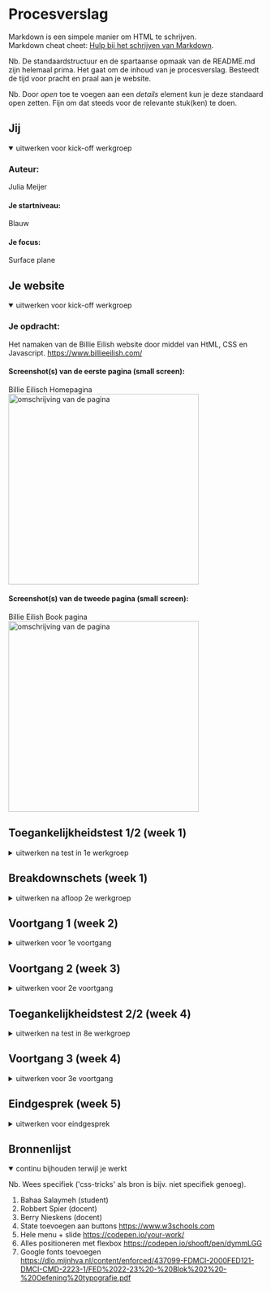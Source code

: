 # Procesverslag
Markdown is een simpele manier om HTML te schrijven.  
Markdown cheat cheet: [Hulp bij het schrijven van Markdown](https://github.com/adam-p/markdown-here/wiki/Markdown-Cheatsheet).

Nb. De standaardstructuur en de spartaanse opmaak van de README.md zijn helemaal prima. Het gaat om de inhoud van je procesverslag. Besteedt de tijd voor pracht en praal aan je website.

Nb. Door *open* toe te voegen aan een *details* element kun je deze standaard open zetten. Fijn om dat steeds voor de relevante stuk(ken) te doen.





## Jij

<details open>
  <summary>uitwerken voor kick-off werkgroep</summary>

  ### Auteur:
  Julia Meijer

  #### Je startniveau:
  Blauw

  #### Je focus:
  Surface plane
 
</details>





## Je website

<details open>
  <summary>uitwerken voor kick-off werkgroep</summary>

  ### Je opdracht:
  Het namaken van de Billie Eilish website door middel van HtML, CSS en Javascript. 
  https://www.billieeilish.com/ 

  #### Screenshot(s) van de eerste pagina (small screen): 
  Billie Eilisch Homepagina
  <img src="readme-images/breakdownschets_1.png" width="375px" alt="omschrijving van de pagina">

  #### Screenshot(s) van de tweede pagina (small screen):
  Billie Eilish Book pagina
  <img src="readme-images/breakdownschets_2.png" width="375px" alt="omschrijving van de pagina">

</details>



## Toegankelijkheidstest 1/2 (week 1)

<details>
  <summary>uitwerken na test in 1e werkgroep</summary>

  ### Bevindingen
  Lijst met bevindingen die naar voren kwam:

  #### Screenreader
  Wanneer ik probeer te navigeren door de Billie Eilish website met de screenreader, begint de screenreader met lezen van het allereerste 
  element in de linker bovenhoek. Als ik op tab klik om naar het volgende element te gaan, dan werkt dit niet heel goed en gaat de 
  screenreader verder met voorlezen op volgorde. 
  
  De Billie Eilish website is dus niet heel toegankelijk, aangezien voor veel mensen de eerste linkse elementen van de pagina 
  helemaal niet relevant zijn maar ze wel moeten wachten totdat de screenreader bij het gewenste element is. 

  #### Muis en Toetsenbord 
  De muis verandert van vorm wanneer je over bijvoorbeeld een afbeelding of knop gaat. Dit geeft aan dat het een klikbaar object is. Als je met de muis over het menu gaat, dan verandert deze van kleur en laat dus zien dat de muis is geland op dat menu item, dit is heel goed voor de toegankelijkheid

  Als je probeert te tabben zonder de screenreader aan, dan gaat hij elk individueel element af (echt elke zin etc). Dus het lijkt 
  alsof de tab op een gegeven moment niks meer doet, maar dan is hij bezig met langs de zinnen te gaan. Het is dus mogelijk om zonder 
  de scrollen door de pagina te komen. Dus is goed voor de toegankelijkheid, aangezien sommige mensen misschien niet in staat zijn
  om de scrollbeweging te maken.  
  Met de spatie gaat het beweging door de pagina een stuk gemakkelijker, nu spring je door de pagina heen zonder op de elementen op de
  website te letten. 

  
  #### Motoriek (shocks, elastiekjes)
  We hebben in de eerste week niet een toegankelijkheidstest gedaan met de motoriek. 

  #### Visueel (brillen, contrast, kleurenblind, dark/light). 
  We hebben in de eerste week niet met de brillen, contrast of kleurenbindheid getest. Wel heb ik uitgetest of er een dark/light mode
  op deze site is toegepast, maar dit is niet het geval. 
  Hier zou ik eventueel mij op kunnen focussen, omdat dit veel toevoegd aan de toegankelijkheid van de site.


</details>



## Breakdownschets (week 1)

<details>
  <summary>uitwerken na afloop 2e werkgroep</summary>

  ### de hele pagina: 
  <img src="readme-images/breakdownschets_1.png" width="375px" alt="breakdown van de hele pagina">

  ### dynamisch deel (bijv menu): 
  <img src="readme-images/breakdownschets_dynamish.png" width="375px" alt="breakdown van een dynamisch deel">

</details>






## Voortgang 1 (week 2)

<details>
  <summary>uitwerken voor 1e voortgang</summary>

  ### Stand van zaken
  hier dit ging goed & dit was lastig (neem ook screenshots op van delen van je website en code)


  ### Agenda voor meeting
  samen met je groepje opstellen

  | Sashsa         | Sterre             | Julia Meijer    
  | ---            | ---                | ---         
  | dit bespreken  | en dit             | Waarom lukt het niet om mijn menu animatie te maken?   
  | en dat ook nog | dit als er tijd is | Hoe moet ik een lyrics video van Billie Eilish toevoegen? 
  | ...            | ...                |          


  ### Verslag van meeting
  hier na afloop snel de uitkomsten van de meeting vastleggen

  - Kelly Mae heeft een website doorgestuurd waardoor het wel lukt om een Billie Eilish video toe te voegen. 
    -> Youtube video's van artiestsen mogen blijkbaar niet zomaar op andere sites gebruikt worden. 

</details>





## Voortgang 2 (week 3)

<details>
  <summary>uitwerken voor 2e voortgang</summary>

  ### Stand van zaken
  Bij deze feedback les heeft iedereen zijn website op het grote scherm laten zien en gaf de docent feedback. Hierbij heb ik vooral vragen gesteld
  over dingen die nog niet helemaal lukten, zoals het menu naar links laten sliden.
  Ook hebben we hierbij vastgesteld welke dingen ik van de surfaceplane uit ga werken; 
  - Menu tab baar maken (slide van rechts naar links)
  - Dark Mode
  - Button Hover
  - Fixed Header
  - Toegankelijkheid+ ( in het menu aangeven waar de gebruiker zich bevind op de pagina )


  ### Verslag van meeting
  Ik vond het heel nuttig om met de docent naar mijn werk te kijken en hierbij feedback te krijgen. Hierdoor had ik weer op een rijtje wat er nog moet gebeuren
  en hoe ik dit uit zou gaan moeten werken. 


</details>





## Toegankelijkheidstest 2/2 (week 4)

<details>
  <summary>uitwerken na test in 8e werkgroep</summary>

  ### Bevindingen
  Lijst met je bevindingen die in de test naar voren kwamen (geef ook aan wat er verbeterd is):

  #### Screenreader
  Door met een tweede keer door de pagina te gaan met de screenreader kwam ik erachter dat het niet gemakkelijk is voor een screenreader-gebruiker 
  om een video te bekijken. De screenreader ging als eerst alle elementen om de video heen lezen zoals; de titel, ondertitel en zelf het youtube logo werd
  voorgelezen. Dit is niet heel toegankelijk, aangezien de gebruiker hoogstwaarschijnlijk niet geinteresseerd hierin is en gewoon de video wilt bekijken. 

  Dit kan opgelost worden door de gebruiker de mogelijkheid te geven om sneller door de kopjes heen te tabben en niet verplicht te worden om alle tekst aan te horen. 

  #### Muis en Toetsenbord 
  Ik heb niet meer bevindingen gedaan door een tweede keer door de pagina te gaan.


  #### Motoriek (shocks, elastiekjes)
  Tijdens de test hebben we een toegankelijkheidstest met shocks, elastikjes en ballonnen gedaan. 
  De shocks zijn voor mensen met bijvoorbeeld een ziekte zoals Parinson die hun spieren niet zo kunnen bewegen zoals zij willen. Door deze test kwamen we erachter of het mogelijk is voor iemand met zo'n soort ziekte om door de pagina te navigeren. Naar mijn ervaring ging het navigeren best goed, het gaat natuurlijk wel iets minder gemakkelijk dan voorheen maar over het algemeen lukte het. Nu denk ik wel dat ik een lage stand had aangezet en als je een echte ziekte hebt die je spieren beinvloedt, dat het misschien lastiger wordt. 


  <img src="readme-images/Elastiekjes.JPG" width="375px" alt="Foto van hoe mijn handen waren vastgemaakt tijdens de test">

  De elastiekjes zijn voor mensen met een fysieke handicap, de elastiekjes op de foto zijn voor mensen waarbij 2 vinger aan elkaar gegroeid zijn. Vanuit mijn ervaring met de test is het voor een fysiek gehandicapt persoon (tot zekere hoogte) mogelijk om deze site te gebruiken. 

  
  De ballonnen zijn voor gebruikers met een concentratie probleem. Ik kwam er tijdens de tests achter dat ik persoonlijk niet afgeleid werd door de ballonnen, en ik de site zoals gewoonlijk kon door
  navigeren. Dit komt denk ik mede doordat de site niet heel moeilijk te navigeren is, en hiervoor dus ook niet volle concentratie nodig is. 

  Mijn uiteindelijke conclusie uit deze test is; het is mogelijk voor iemand met een handicap om deze site te gebruiken, als de handicap erger wordt kan het wat lastiger worden. 


  #### Visueel (brillen, contrast, kleurenblind, dark/light). 
  <img src="readme-images/Brillen.JPG" width="375px" alt="Foto van hoe de brillen eruit zagen tijdens de test">

  Tijdens deze test was het de bedoeling om de site te gebruiken met een visuele aandoening. Ik heb alle brillen met de verschillende ziektes uitgeprobeerd. De site van Billie Eilish is wat eenkleurig, dus dit was een klein obstakel tijdens het doen van deze tests. Maar over het algmeen zou ik zeggen dat het zeker mogelijk en toegankelijk is om deze site te gebruiken voor iemnand met een visuele aandoening. 
</details>





## Voortgang 3 (week 4)

<details>
  <summary>uitwerken voor 3e voortgang</summary>

  ### Stand van zaken
  Tijdens deze voortgang hebben we de site op het grote scherm laten zien voor de docent. Hier kregen we feedback op de tot nu toe gemaakte site. 

  Mijn feedback was vooral dat ik de elementen die er nog niet waren af moest maken voor de deadline. Voor de rest lijkt de site op de originele Billie Eilish site. 
  Ook kon ik nog vragen stellen over dingen die ik lastig vond en niet helemaal lukte zoals; de tekst over de hele pagina centreren. 


  ### Verslag van meeting
  Het was erg nuttig om mijn eindproduct nog een keer voor te leggen aan de docent en hier feedback op te krijgen. Op deze manier weet je gelijk of je de goede kant op gaat en wat er nog gedaan moet worden. 


</details>





## Eindgesprek (week 5)

<details>
  <summary>uitwerken voor eindgesprek</summary>

  ### Je uitkomst - karakteristiek screenshots:
  <img src="readme-images/dummy-plaatje.jpg" width="375px" alt="uitomst opdracht 1">


  ### Dit ging goed/Heb ik geleerd: 
  Korte omschrijving met plaatjes

  <img src="readme-images/dummy-plaatje.jpg" width="375px" alt="top">


  ### Dit was lastig/Is niet gelukt:
  Korte omschrijving met plaatjes

  <img src="readme-images/dummy-plaatje.jpg" width="375px" alt="bummer">
</details>





## Bronnenlijst

<details open>
  <summary>continu bijhouden terwijl je werkt</summary>

  Nb. Wees specifiek ('css-tricks' als bron is bijv. niet specifiek genoeg).

  1. Bahaa Salaymeh (student)
  2. Robbert Spier (docent)
  3. Berry Nieskens (docent)
  4. State toevoegen aan buttons https://www.w3schools.com 
  5. Hele menu + slide https://codepen.io/your-work/ 
  6. Alles positioneren met flexbox https://codepen.io/shooft/pen/dymmLGG 
  7. Google fonts toevoegen https://dlo.mijnhva.nl/content/enforced/437099-FDMCI-2000FED121-DMCI-CMD-2223-1/FED%2022-23%20-%20Blok%202%20-%20Oefening%20typografie.pdf 

</details>